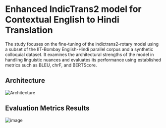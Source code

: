 # Enhanced IndicTrans2 model for Contextual English to Hindi Translation

The study focuses on the fine-tuning of the indictrans2-rotary model using a subset of the IIT-Bombay English-Hindi parallel corpus and a synthetic colloquial dataset. It examines the architectural strengths of the model in handling linguistic nuances and evaluates its performance using established metrics such as BLEU, chrF, and BERTScore.

## Architecture

![Architecture](https://github.com/user-attachments/assets/5cc393ec-a5ff-4c43-b95d-5d2be5469301)

## Evaluation Metrics Results

![image](https://github.com/user-attachments/assets/8f1656af-80f2-4a6a-a962-fe4d2dd99254)
